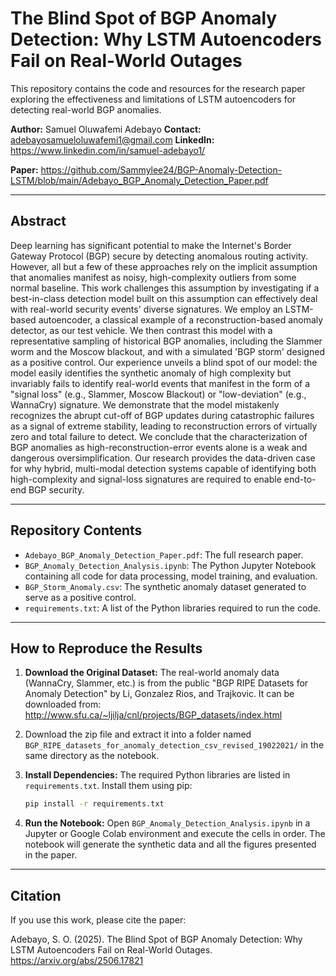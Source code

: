 # The Blind Spot of BGP Anomaly Detection: Why LSTM Autoencoders Fail on Real-World Outages

This repository contains the code and resources for the research paper exploring the effectiveness and limitations of LSTM autoencoders for detecting real-world BGP anomalies.

**Author:** Samuel Oluwafemi Adebayo
**Contact:** adebayosamueloluwafemi1@gmail.com
**LinkedIn:** https://www.linkedin.com/in/samuel-adebayo1/

**Paper:** https://github.com/Sammylee24/BGP-Anomaly-Detection-LSTM/blob/main/Adebayo_BGP_Anomaly_Detection_Paper.pdf

---

## Abstract

Deep learning has significant potential to make the Internet's Border Gateway Protocol (BGP) secure by detecting anomalous routing activity. However, all but a few of these approaches rely on the implicit assumption that anomalies manifest as noisy, high-complexity outliers from some normal baseline. This work challenges this assumption by investigating if a best-in-class detection model built on this assumption can effectively deal with real-world security events' diverse signatures. We employ an LSTM-based autoencoder, a classical example of a reconstruction-based anomaly detector, as our test vehicle. We then contrast this model with a representative sampling of historical BGP anomalies, including the Slammer worm and the Moscow blackout, and with a simulated 'BGP storm' designed as a positive control. Our experience unveils a blind spot of our model: the model easily identifies the synthetic anomaly of high complexity but invariably fails to identify real-world events that manifest in the form of a "signal loss" (e.g., Slammer, Moscow Blackout) or "low-deviation" (e.g., WannaCry) signature. We demonstrate that the model mistakenly recognizes the abrupt cut-off of BGP updates during catastrophic failures as a signal of extreme stability, leading to reconstruction errors of virtually zero and total failure to detect. We conclude that the characterization of BGP anomalies as high-reconstruction-error events alone is a weak and dangerous oversimplification. Our research provides the data-driven case for why hybrid, multi-modal detection systems capable of identifying both high-complexity and signal-loss signatures are required to enable end-to-end BGP security.


---

## Repository Contents

*   `Adebayo_BGP_Anomaly_Detection_Paper.pdf`: The full research paper.
*   `BGP_Anomaly_Detection_Analysis.ipynb`: The Python Jupyter Notebook containing all code for data processing, model training, and evaluation.
*   `BGP_Storm_Anomaly.csv`: The synthetic anomaly dataset generated to serve as a positive control.
*   `requirements.txt`: A list of the Python libraries required to run the code.

---

## How to Reproduce the Results

1.  **Download the Original Dataset:** The real-world anomaly data (WannaCry, Slammer, etc.) is from the public "BGP RIPE Datasets for Anomaly Detection" by Li, Gonzalez Rios, and Trajkovic. It can be downloaded from: http://www.sfu.ca/~ljilja/cnl/projects/BGP_datasets/index.html
2.  Download the zip file and extract it into a folder named `BGP_RIPE_datasets_for_anomaly_detection_csv_revised_19022021/` in the same directory as the notebook.

3.  **Install Dependencies:** The required Python libraries are listed in `requirements.txt`. Install them using pip:
    ```bash
    pip install -r requirements.txt
    ```

4.  **Run the Notebook:** Open `BGP_Anomaly_Detection_Analysis.ipynb` in a Jupyter or Google Colab environment and execute the cells in order. The notebook will generate the synthetic data and all the figures presented in the paper.

---

## Citation

If you use this work, please cite the paper:

Adebayo, S. O. (2025). The Blind Spot of BGP Anomaly Detection: Why LSTM Autoencoders Fail on Real-World Outages. https://arxiv.org/abs/2506.17821
